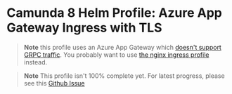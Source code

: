 # Camunda 8 Helm Profile: Azure App Gateway Ingress with TLS

> **Note**  this profile uses an Azure App Gateway which [doesn't support GRPC traffic](https://azure.microsoft.com/en-gb/blog/application-gateway-ingress-controller-for-azure-kubernetes-service/). You probably want to use [the nginx ingress profile](../nginx/tls) instead.

> **Note**  This profile isn't 100% complete yet. For latest progress, please see this [Github Issue](https://github.com/camunda-community-hub/camunda-8-helm-profiles/issues/37)



 